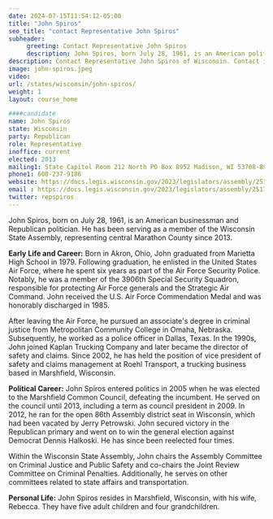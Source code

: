 ```yaml
---
date: 2024-07-15T11:54:12-05:00
title: "John Spiros"
seo_title: "contact Representative John Spiros"
subheader:
     greeting: Contact Representative John Spiros
     description: John Spiros, born July 28, 1961, is an American politician affiliated with the Republican Party. He assumed office as a member of the Wisconsin State Assembly, representing District 86, on January 7, 2013.
description: Contact Representative John Spiros of Wisconsin. Contact information for John Spiros includes email address, phone number, and mailing address.
image: john-spiros.jpeg
video:
url: /states/wisconsin/john-spiros/
weight: 1
layout: course_home

####candidate
name: John Spiros
state: Wisconsin
party: Republican
role: Representative
inoffice: current
elected: 2013
mailing1: State Capitol Room 212 North PO Box 8952 Madison, WI 53708-8952
phone1: 608-237-9186
website: https://docs.legis.wisconsin.gov/2023/legislators/assembly/2517/
email : https://docs.legis.wisconsin.gov/2023/legislators/assembly/2517/
twitter: repspiros
---
```

John Spiros, born on July 28, 1961, is an American businessman and Republican politician. He has been serving as a member of the Wisconsin State Assembly, representing central Marathon County since 2013.

**Early Life and Career:**
Born in Akron, Ohio, John graduated from Marietta High School in 1979. Following graduation, he enlisted in the United States Air Force, where he spent six years as part of the Air Force Security Police. Notably, he was a member of the 3906th Special Security Squadron, responsible for protecting Air Force generals and the Strategic Air Command. John received the U.S. Air Force Commendation Medal and was honorably discharged in 1985.

After leaving the Air Force, he pursued an associate's degree in criminal justice from Metropolitan Community College in Omaha, Nebraska. Subsequently, he worked as a police officer in Dallas, Texas. In the 1990s, John joined Kaplan Trucking Company and later became the director of safety and claims. Since 2002, he has held the position of vice president of safety and claims management at Roehl Transport, a trucking business based in Marshfield, Wisconsin.

**Political Career:**
John Spiros entered politics in 2005 when he was elected to the Marshfield Common Council, defeating the incumbent. He served on the council until 2013, including a term as council president in 2009. In 2012, he ran for the open 86th Assembly district seat in Wisconsin, which had been vacated by Jerry Petrowski. John secured victory in the Republican primary and went on to win the general election against Democrat Dennis Halkoski. He has since been reelected four times.

Within the Wisconsin State Assembly, John chairs the Assembly Committee on Criminal Justice and Public Safety and co-chairs the Joint Review Committee on Criminal Penalties. Additionally, he serves on other committees related to state affairs and transportation.

**Personal Life:**
John Spiros resides in Marshfield, Wisconsin, with his wife, Rebecca. They have five adult children and four grandchildren.
